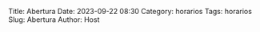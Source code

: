 Title: Abertura
Date: 2023-09-22 08:30
Category: horarios
Tags: horarios
Slug: Abertura
Author: Host